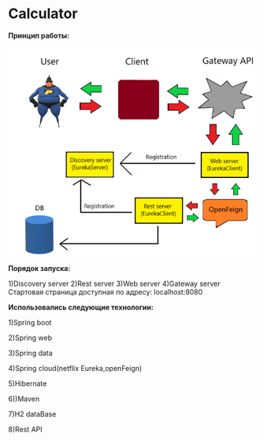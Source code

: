 # Calculator

**Принцип работы:**

![scheme](https://github.com/vanchessco/calculator/blob/master/calculator.png)


**Порядок запуска:**

  1)Discovery server
  2)Rest server
  3)Web server
  4)Gateway server
  Стартовая страница доступная по адресу: localhost:8080
  
**Использовались следующие технологии:**
  
  1)Spring boot
  
  2)Spring web
  
  3)Spring data
  
  4)Spring cloud(netflix Eureka,openFeign)
  
  5)Hibernate
  
  6))Maven

  7)H2 dataBase
  
  8)Rest API

  
